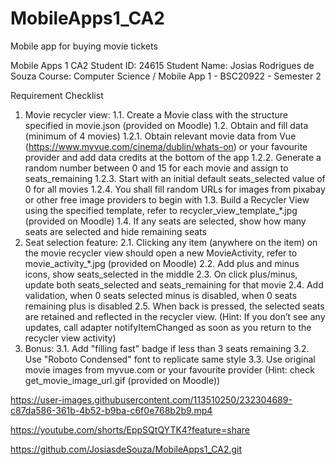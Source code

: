 # MobileApps1_CA2
Mobile app for buying movie tickets

Mobile Apps 1 CA2
Student ID: 24615 Student Name: Josias Rodrigues de Souza Course: 
Computer Science / Mobile App 1 - BSC20922 - Semester 2


Requirement Checklist
1. Movie recycler view:
    1.1. Create a Movie class with the structure specified in movie.json (provided on Moodle)
    1.2. Obtain and fill data (minimum of 4 movies)
        1.2.1. Obtain relevant movie data from Vue (https://www.myvue.com/cinema/dublin/whats-on) or your favourite provider and add data credits at the bottom of the app
        1.2.2. Generate a random number between 0 and 15 for each movie and assign to seats_remaining
        1.2.3. Start with an initial default seats_selected value of 0 for all movies
        1.2.4. You shall fill random URLs for images from pixabay or other free image providers to begin with
    1.3. Build a Recycler View using the specified template, refer to recycler_view_template_*.jpg (provided on Moodle)
    1.4. If any seats are selected, show how many seats are selected and hide remaining seats
2. Seat selection feature:
    2.1. Clicking any item (anywhere on the item) on the movie recycler view should open a new MovieActivity, refer to movie_activity_*.jpg (provided on Moodle)
    2.2. Add plus and minus icons, show seats_selected in the middle
    2.3. On click plus/minus, update both seats_selected and seats_remaining for that movie
    2.4. Add validation, when 0 seats selected minus is disabled, when 0 seats remaining plus is disabled
    2.5. When back is pressed, the selected seats are retained and reflected in the recycler view. (Hint: If you don’t see any updates, call adapter notifyItemChanged as soon as you return to the recycler view activity)
3. Bonus:
    3.1. Add "filling fast" badge if less than 3 seats remaining
    3.2. Use "Roboto Condensed" font to replicate same style
    3.3. Use original movie images from myvue.com or your favourite provider (Hint: check get_movie_image_url.gif (provided on Moodle))

https://user-images.githubusercontent.com/113510250/232304689-c87da586-361b-4b52-b9ba-c6f0e768b2b9.mp4 

https://youtube.com/shorts/EppSQtQYTK4?feature=share

https://github.com/JosiasdeSouza/MobileApps1_CA2.git

